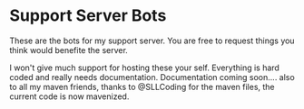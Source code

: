 # Support Server Bots
These are the bots for my support server. You are free to request things you think would benefite the server.

I won't give much support for hosting these your self. Everything is hard coded and really needs documentation. Documentation coming soon.... also to all my maven friends, thanks to @SLLCoding for the maven files, the current code is now mavenized.
